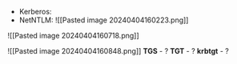 - Kerberos: 
- NetNTLM: 
![[Pasted image 20240404160223.png]]

![[Pasted image 20240404160718.png]]

![[Pasted image 20240404160848.png]]
**TGS** - ? 
**TGT** - ?
**krbtgt** - ?
